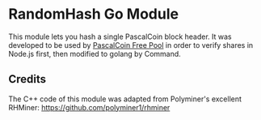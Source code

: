 # RandomHash Go Module

This module lets you hash a single PascalCoin block header. It was developed to be used by [PascalCoin Free Pool](https://github.com/PascalCoinFreePool/PascalCoinFreePool) in order to verify shares in Node.js first, then modified to golang by Command.

## Credits

The C++ code of this module was adapted from Polyminer's excellent RHMiner: https://github.com/polyminer1/rhminer
